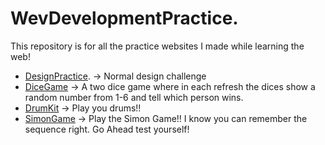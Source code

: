 # WevDevelopmentPractice. 

This repository is for all the practice websites I made while learning the web!

- [DesignPractice](DesignPractice). -> Normal design challenge 
- [DiceGame](Dice-Game) -> A two dice game where in each refresh the dices show a random number from 1-6 and tell which person wins.
- [DrumKit](Drum-Kit) -> Play you drums!!
- [SimonGame](SimonGame) -> Play the Simon Game!! I know you can remember the sequence right. Go Ahead test yourself!
